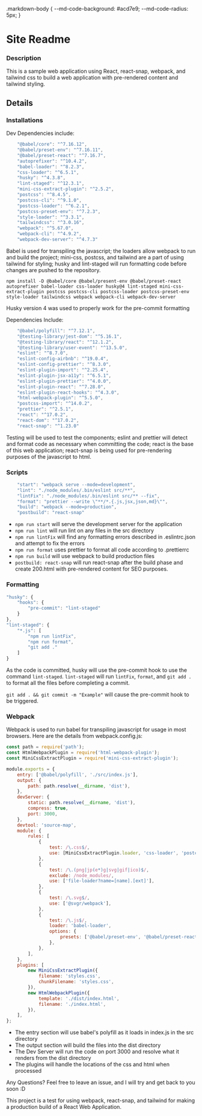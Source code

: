 .markdown-body {
--md-code-background: #acd7e9;
--md-code-radius: 5px;
}

# Site Readme

### Description

This is a sample web application using React, react-snap, webpack, and tailwind css to build a web application with pre-rendered content and tailwind styling.

## Details

### Installations

Dev Dependencies include:

```javascript
    "@babel/core": "^7.16.12",
    "@babel/preset-env": "^7.16.11",
    "@babel/preset-react": "^7.16.7",
    "autoprefixer": "^10.4.2",
    "babel-loader": "^8.2.3",
    "css-loader": "^6.5.1",
    "husky": "^4.3.8",
    "lint-staged": "^12.3.1",
    "mini-css-extract-plugin": "^2.5.2",
    "postcss": "^8.4.5",
    "postcss-cli": "^9.1.0",
    "postcss-loader": "^6.2.1",
    "postcss-preset-env": "^7.2.3",
    "style-loader": "^3.3.1",
    "tailwindcss": "^3.0.16",
    "webpack": "^5.67.0",
    "webpack-cli": "^4.9.2",
    "webpack-dev-server": "^4.7.3"
```

Babel is used for transpiling the javascript; the loaders allow webpack to run and build the project; mini-css, postcss, and tailwind are a part of using tailwind for styling; husky and lint-staged will run formatting code before changes are pushed to the repository.

```
npm install -D @babel/core @babel/present-env @babel/preset-react autoprefixer babel-loader css-loader husky@4 lint-staged mini-css-extract-plugin postcss postcss-cli postcss-loader postcss-preset-env style-loader tailwindcss webpack webpack-cli webpack-dev-server
```

Husky version 4 was used to properly work for the pre-commit formatting

Dependencies Include:

```javascript
    "@babel/polyfill": "^7.12.1",
    "@testing-library/jest-dom": "^5.16.1",
    "@testing-library/react": "^12.1.2",
    "@testing-library/user-event": "^13.5.0",
    "eslint": "^8.7.0",
    "eslint-config-airbnb": "^19.0.4",
    "eslint-config-prettier": "^8.3.0",
    "eslint-plugin-import": "^2.25.4",
    "eslint-plugin-jsx-a11y": "^6.5.1",
    "eslint-plugin-prettier": "^4.0.0",
    "eslint-plugin-react": "^7.28.0",
    "eslint-plugin-react-hooks": "^4.3.0",
    "html-webpack-plugin": "^5.5.0",
    "postcss-import": "^14.0.2",
    "prettier": "^2.5.1",
    "react": "^17.0.2",
    "react-dom": "^17.0.2",
    "react-snap": "^1.23.0"
```

Testing will be used to test the components; eslint and prettier will detect and format code as necessary when committing the code; react is the base of this web application; react-snap is being used for pre-rendering purposes of the javascript to html.

### Scripts

```javascript
    "start": "webpack serve --mode=development",
    "lint": "./node_modules/.bin/eslint src/**",
    "lintFix": "./node_modules/.bin/eslint src/** --fix",
    "format": "prettier --write \"**/*.{.js,jsx,json,md}\"",
    "build": "webpack --mode=production",
    "postbuild": "react-snap"
```

- `npm run start` will serve the development server for the application
- `npm run lint` will run lint on any files in the src directory
- `npm run lintFix` will find any formatting errors described in .eslintrc.json and attempt to fix the errors
- `npm run format` uses prettier to format all code according to .prettierrc
- `npm run build` will use webpack to build production files
- `postbuild: react-snap` will run react-snap after the build phase and create 200.html with pre-rendered content for SEO purposes.

### Formatting

```javascript
"husky": {
    "hooks": {
        "pre-commit": "lint-staged"
    }
},
"lint-staged": {
    "*.js": [
        "npm run lintFix",
        "npm run format",
        "git add ."
    ]
}
```

As the code is committed, husky will use the pre-commit hook to use the command `lint-staged`.
`lint-staged` will run `lintFix`, `format`, and `git add .` to format all the files before completing a commit.

`git add . && git commit -m "Example"` will cause the pre-commit hook to be triggered.

### Webpack

Webpack is used to run babel for transpiling javascript for usage in most browsers. Here are the details from webpack.config.js:

```javascript
const path = require('path');
const HtmlWebpackPlugin = require('html-webpack-plugin');
const MiniCssExtractPlugin = require('mini-css-extract-plugin');

module.exports = {
	entry: ['@babel/polyfill', './src/index.js'],
	output: {
		path: path.resolve(__dirname, 'dist'),
	},
	devServer: {
		static: path.resolve(__dirname, 'dist'),
		compress: true,
		port: 3000,
	},
	devtool: 'source-map',
	module: {
		rules: [
			{
				test: /\.css$/,
				use: [MiniCssExtractPlugin.loader, 'css-loader', 'postcss-loader'],
			},
			{
				test: /\.(png|jp(e*)g|svg|gif|ico)$/,
				exclude: /node_modules/,
				use: ['file-loader?name=[name].[ext]'],
			},
			{
				test: /\.svg$/,
				use: ['@svgr/webpack'],
			},
			{
				test: /\.js$/,
				loader: 'babel-loader',
				options: {
					presets: ['@babel/preset-env', '@babel/preset-react'],
				},
			},
		],
	},
	plugins: [
		new MiniCssExtractPlugin({
			filename: 'styles.css',
			chunkFilename: 'styles.css',
		}),
		new HtmlWebpackPlugin({
			template: './dist/index.html',
			filename: './index.html',
		}),
	],
};
```

- The entry section will use babel's polyfill as it loads in index.js in the src directory
- The output section will build the files into the dist directory
- The Dev Server will run the code on port 3000 and resolve what it renders from the dist directory
- The plugins will handle the locations of the css and html when processed

Any Questions? Feel free to leave an issue, and I will try and get back to you soon :D

This project is a test for using webpack, react-snap, and tailwind for making a production build of a React Web Application.
